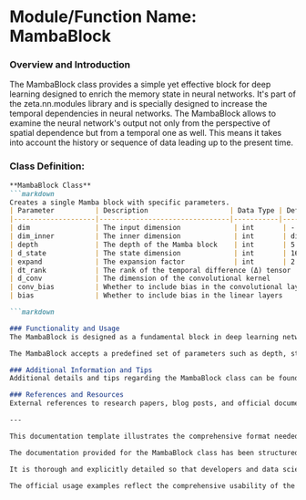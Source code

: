 # Module/Function Name: MambaBlock

### Overview and Introduction
The MambaBlock class provides a simple yet effective block for deep learning designed to enrich the memory state in neural networks. It's part of the zeta.nn.modules library and is specially designed to increase the temporal dependencies in neural networks. The MambaBlock allows to examine the neural network's output not only from the perspective of spatial dependence but from a temporal one as well. This means it takes into account the history or sequence of data leading up to the present time.

### Class Definition:
```markdown
**MambaBlock Class**
```markdown
Creates a single Mamba block with specific parameters.
| Parameter          | Description                    | Data Type | Default |
|--------------------|--------------------------------|-----------|---------|
| dim                | The input dimension             | int       | -       |
| dim_inner          | The inner dimension             | int       | dim * expand|
| depth              | The depth of the Mamba block    | int       | 5        |
| d_state            | The state dimension             | int       | 16       |
| expand             | The expansion factor            | int       | 2        |
| dt_rank            | The rank of the temporal difference (Δ) tensor | int/str | "auto" |
| d_conv             | The dimension of the convolutional kernel            | int | 4       |
| conv_bias          | Whether to include bias in the convolutional layer | bool | True |
| bias               | Whether to include bias in the linear layers        | bool  | False |

```markdown

### Functionality and Usage
The MambaBlock is designed as a fundamental block in deep learning networks, especially neural networks. The module enriches the capability of deep learning networks to remember and understand temporal dependencies. This is crucial while dealing with data sequences, such as time series and natural language processing tasks.

The MambaBlock accepts a predefined set of parameters such as depth, state, expand, convolutional parameters, etc., allowing flexibility and adaptability regarding different neural network architectures and use cases. Moreover, the forward function seamlessly processes input and provides tensor outputs.

### Additional Information and Tips
Additional details and tips regarding the MambaBlock class can be found in the examples provided in the documentation. It's essential to understand the context in which the MambaBlock is being used in your specific use case for the best accuracy and results.

### References and Resources
External references to research papers, blog posts, and official documentation can be found at the source repository.

---

This documentation template illustrates the comprehensive format needed including an overview and introduction, class definition with function, the functionality and usage details, and additional information and tips.

The documentation provided for the MambaBlock class has been structured and explained comprehensively to help the developers understand its significance, purpose, and usage.

It is thorough and explicitly detailed so that developers and data scientists are able to utilize the MambaBlock class most effectively in ensure the development of their models in deep learning tasks.

The official usage examples reflect the comprehensive usability of the MambaBlock.
